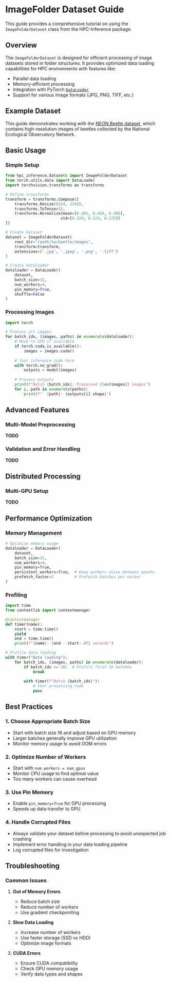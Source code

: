 # ImageFolder Dataset Guide

This guide provides a comprehensive tutorial on using the `ImageFolderDataset` class from the HPC-Inference package.

## Overview

The `ImageFolderDataset` is designed for efficient processing of image datasets stored in folder structures. It provides optimized data loading capabilities for HPC environments with features like:

- Parallel data loading
- Memory-efficient processing
- Integration with PyTorch [`DataLoader`](https://docs.pytorch.org/docs/stable/data.html)
- Support for various image formats (JPG, PNG, TIFF, etc.)

## Example Dataset

This guide demonstrates working with the [NEON Beetle dataset](https://huggingface.co/datasets/imageomics/2018-NEON-beetles), which contains high-resolution images of beetles collected by the National Ecological Observatory Network.

## Basic Usage

### Simple Setup

```python
from hpc_inference.datasets import ImageFolderDataset
from torch.utils.data import DataLoader
import torchvision.transforms as transforms

# Define transforms
transform = transforms.Compose([
    transforms.Resize((224, 224)),
    transforms.ToTensor(),
    transforms.Normalize(mean=[0.485, 0.456, 0.406], 
                        std=[0.229, 0.224, 0.225])
])

# Create dataset
dataset = ImageFolderDataset(
    root_dir="/path/to/beetle/images",
    transform=transform,
    extensions=('.jpg', '.jpeg', '.png', '.tiff')
)

# Create dataloader
dataloader = DataLoader(
    dataset,
    batch_size=32,
    num_workers=4,
    pin_memory=True,
    shuffle=False
)
```

### Processing Images

```python
import torch

# Process all images
for batch_idx, (images, paths) in enumerate(dataloader):
    # Move to GPU if available
    if torch.cuda.is_available():
        images = images.cuda()
    
    # Your inference code here
    with torch.no_grad():
        outputs = model(images)
    
    # Process outputs
    print(f"Batch {batch_idx}: Processed {len(images)} images")
    for i, path in enumerate(paths):
        print(f"  {path}: {outputs[i].shape}")
```

## Advanced Features

### Multi-Model Preprocessing

**TODO**

### Validation and Error Handling

**TODO**

## Distributed Processing

### Multi-GPU Setup

**TODO**

## Performance Optimization

### Memory Management

```python
# Optimize memory usage
dataloader = DataLoader(
    dataset,
    batch_size=32,
    num_workers=4,
    pin_memory=True,
    persistent_workers=True,  # Keep workers alive between epochs
    prefetch_factor=2         # Prefetch batches per worker
)
```

### Profiling

```python
import time
from contextlib import contextmanager

@contextmanager
def timer(name):
    start = time.time()
    yield
    end = time.time()
    print(f"{name}: {end - start:.4f} seconds")

# Profile data loading
with timer("Data loading"):
    for batch_idx, (images, paths) in enumerate(dataloader):
        if batch_idx >= 10:  # Profile first 10 batches
            break
        
        with timer(f"Batch {batch_idx}"):
            # Your processing code
            pass
```

## Best Practices

### 1. Choose Appropriate Batch Size
- Start with batch size 16 and adjust based on GPU memory
- Larger batches generally improve GPU utilization
- Monitor memory usage to avoid OOM errors

### 2. Optimize Number of Workers
- Start with `num_workers = num_gpus`
- Monitor CPU usage to find optimal value
- Too many workers can cause overhead

### 3. Use Pin Memory
- Enable `pin_memory=True` for GPU processing
- Speeds up data transfer to GPU

### 4. Handle Corrupted Files
- Always validate your dataset before processing to avoid unexpected job crashing
- Implement error handling in your data loading pipeline
- Log corrupted files for investigation

## Troubleshooting

### Common Issues

1. **Out of Memory Errors**
   - Reduce batch size
   - Reduce number of workers
   - Use gradient checkpointing

2. **Slow Data Loading**
   - Increase number of workers
   - Use faster storage (SSD vs HDD)
   - Optimize image formats

3. **CUDA Errors**
   - Ensure CUDA compatibility
   - Check GPU memory usage
   - Verify data types and shapes
